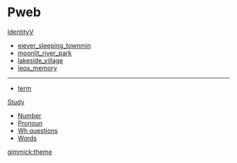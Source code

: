 # Pweb

<!-- [About]()

  * [このWikiについて](about.md) -->

[IdentityV]()

  * [eiever_sleeping_townmin](./IdentityV/ever_sleeping_town.md)
  * [moonlit_river_park](./IdentityV/moonlit_river_park.md)
  * [lakeside_village](./IdentityV/lakeside_village.md)
  * [leos_memory](./IdentityV/leos_memory.md)
  - - - -
  * [term](./IdentityV/term.md)

[Study]()

  * [Number](./Study/number.md)
  * [Pronoun](./Study/pronoun.md)
  * [Wh questions](./Study/wh_questions.md)
  * [Words](./Study/words.md)

<!-- [Contact](contact.md) -->

<!-- [gimmick:themechooser](Choose theme) -->
<!-- [gimmick:theme (inverse: true)](flatly) -->
[gimmick:theme](bootstrap)
